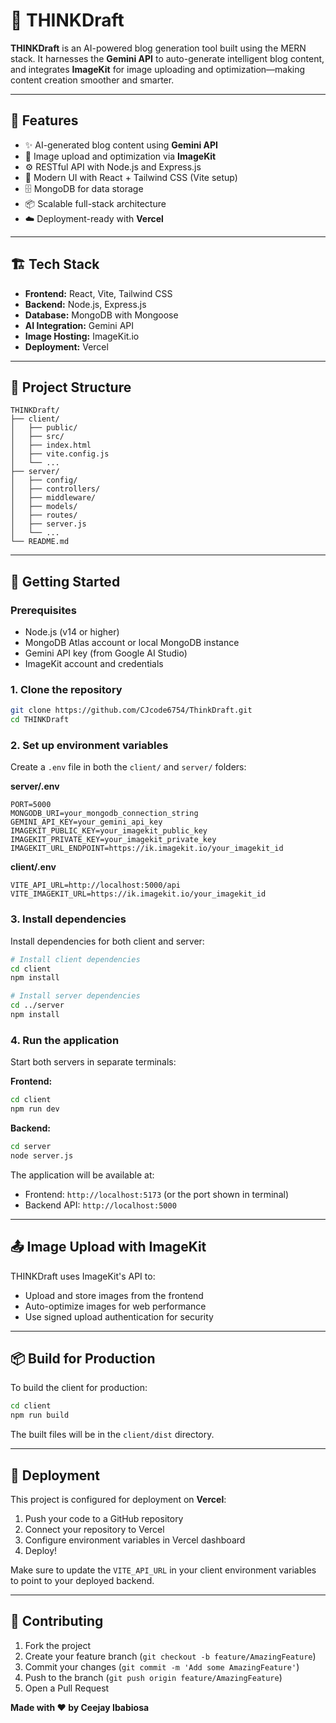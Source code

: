 # 🧠 THINKDraft

**THINKDraft** is an AI-powered blog generation tool built using the MERN stack. It harnesses the **Gemini API** to auto-generate intelligent blog content, and integrates **ImageKit** for image uploading and optimization—making content creation smoother and smarter.

---

## 📌 Features

- ✨ AI-generated blog content using **Gemini API**
- 📸 Image upload and optimization via **ImageKit**
- ⚙️ RESTful API with Node.js and Express.js
- 🎨 Modern UI with React + Tailwind CSS (Vite setup)
- 🗄️ MongoDB for data storage
- 📦 Scalable full-stack architecture
- ☁️ Deployment-ready with **Vercel**

---

## 🏗️ Tech Stack

- **Frontend:** React, Vite, Tailwind CSS
- **Backend:** Node.js, Express.js
- **Database:** MongoDB with Mongoose
- **AI Integration:** Gemini API
- **Image Hosting:** ImageKit.io
- **Deployment:** Vercel

---

## 📁 Project Structure

```
THINKDraft/
├── client/
│   ├── public/
│   ├── src/
│   ├── index.html
│   ├── vite.config.js
│   └── ...
├── server/
│   ├── config/
│   ├── controllers/
│   ├── middleware/
│   ├── models/
│   ├── routes/
│   ├── server.js
│   └── ...
└── README.md
```

---

## 🚀 Getting Started

### Prerequisites

- Node.js (v14 or higher)
- MongoDB Atlas account or local MongoDB instance
- Gemini API key (from Google AI Studio)
- ImageKit account and credentials

### 1. Clone the repository

```bash
git clone https://github.com/CJcode6754/ThinkDraft.git
cd THINKDraft
```

### 2. Set up environment variables

Create a `.env` file in both the `client/` and `server/` folders:

**server/.env**
```env
PORT=5000
MONGODB_URI=your_mongodb_connection_string
GEMINI_API_KEY=your_gemini_api_key
IMAGEKIT_PUBLIC_KEY=your_imagekit_public_key
IMAGEKIT_PRIVATE_KEY=your_imagekit_private_key
IMAGEKIT_URL_ENDPOINT=https://ik.imagekit.io/your_imagekit_id
```

**client/.env**
```env
VITE_API_URL=http://localhost:5000/api
VITE_IMAGEKIT_URL=https://ik.imagekit.io/your_imagekit_id
```

### 3. Install dependencies

Install dependencies for both client and server:

```bash
# Install client dependencies
cd client
npm install

# Install server dependencies
cd ../server
npm install
```

### 4. Run the application

Start both servers in separate terminals:

**Frontend:**
```bash
cd client
npm run dev
```

**Backend:**
```bash
cd server
node server.js
```

The application will be available at:
- Frontend: `http://localhost:5173` (or the port shown in terminal)
- Backend API: `http://localhost:5000`

---

## 📤 Image Upload with ImageKit

THINKDraft uses ImageKit's API to:

- Upload and store images from the frontend
- Auto-optimize images for web performance
- Use signed upload authentication for security

---

## 📦 Build for Production

To build the client for production:

```bash
cd client
npm run build
```

The built files will be in the `client/dist` directory.

---

## 🚀 Deployment

This project is configured for deployment on **Vercel**:

1. Push your code to a GitHub repository
2. Connect your repository to Vercel
3. Configure environment variables in Vercel dashboard
4. Deploy!

Make sure to update the `VITE_API_URL` in your client environment variables to point to your deployed backend.

---

## 🤝 Contributing

1. Fork the project
2. Create your feature branch (`git checkout -b feature/AmazingFeature`)
3. Commit your changes (`git commit -m 'Add some AmazingFeature'`)
4. Push to the branch (`git push origin feature/AmazingFeature`)
5. Open a Pull Request

**Made with ❤️ by Ceejay Ibabiosa**
